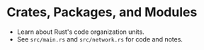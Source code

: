 # Crates, Packages, and Modules

- Learn about Rust's code organization units.
- See `src/main.rs` and `src/network.rs` for code and notes.
